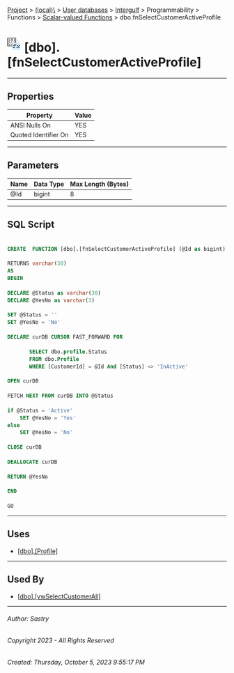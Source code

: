 #### 

[Project](../../../../../../index.md) > [(local)\\](../../../../../index.md) > [User databases](../../../../index.md) > [Intergulf](../../../index.md) > Programmability > Functions > [Scalar-valued Functions](Scalar-valued_Functions.md) > dbo.fnSelectCustomerActiveProfile

# ![Scalar-valued Functions](../../../../../../Images/Function_Scalar32.png) [dbo].[fnSelectCustomerActiveProfile]

---

## <a name="#properties"></a>Properties

| Property | Value |
|---|---|
| ANSI Nulls On | YES |
| Quoted Identifier On | YES |


---

## <a name="#parameters"></a>Parameters

| Name | Data Type | Max Length (Bytes) |
|---|---|---|
| @Id | bigint | 8 |


---

## <a name="#sqlscript"></a>SQL Script

```sql

CREATE  FUNCTION [dbo].[fnSelectCustomerActiveProfile] (@Id as bigint)

RETURNS varchar(30)
AS
BEGIN

DECLARE @Status as varchar(30)
DECLARE @YesNo as varchar(3)

SET @Status = ''
SET @YesNo = 'No'

DECLARE curDB CURSOR FAST_FORWARD FOR

       SELECT dbo.profile.Status
       FROM dbo.Profile
       WHERE [CustomerId] = @Id And [Status] <> 'InActive'

OPEN curDB

FETCH NEXT FROM curDB INTO @Status

if @Status = 'Active'
	SET @YesNo = 'Yes'
else
	SET @YesNo = 'No'

CLOSE curDB

DEALLOCATE curDB

RETURN @YesNo

END

GO

```


---

## <a name="#uses"></a>Uses

* [[dbo].[Profile]](../../../Tables/dbo_Profile.md)


---

## <a name="#usedby"></a>Used By

* [[dbo].[vwSelectCustomerAll]](../../../Views/dbo_vwSelectCustomerAll.md)


---

###### Author:  Sastry

###### Copyright 2023 - All Rights Reserved

###### Created: Thursday, October 5, 2023 9:55:17 PM


